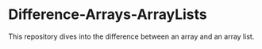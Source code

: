 # Difference-Arrays-ArrayLists
This repository dives into the difference between an array and an array list. 
